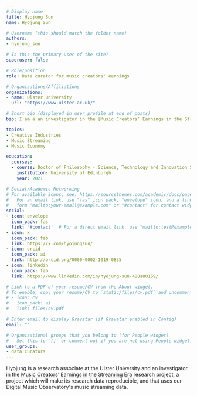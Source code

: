 ```yaml
---
# Display name
title: Hyojung Sun
name: Hyojung Sun

# Username (this should match the folder name)
authors:
- hyojung_sun

# Is this the primary user of the site?
superuser: false

# Role/position
role: Data curator for music creators' earnings

# Organizations/Affiliations
organizations:
- name: Ulster University
  url: "https://www.ulster.ac.uk/"

# Short bio (displayed in user profile at end of posts)
bio: I am a an investigator in the [Music Creators’ Earnings in the Streaming Era](https://digit-research.org/research/related-projects/music-creators-earnings-in-the-streaming-era/) research project. .

topics:
- Creative Industries
- Music Streaming
- Music Economy

education:
  courses:
  - course: Doctor of Philosophy - Science, Technology and Innovation Studies
    institution: University of Edinburgh
    year: 2021

# Social/Academic Networking
# For available icons, see: https://sourcethemes.com/academic/docs/page-builder/#icons
#   For an email link, use "fas" icon pack, "envelope" icon, and a link in the
#   form "mailto:your-email@example.com" or "#contact" for contact widget.
social:
- icon: envelope
  icon_pack: fas
  link: '#contact'  # For a direct email link, use "mailto:test@example.org".
- icon: x
  icon_pack: fab
  link: https://x.com/hyojungsun/
- icon: orcid
  icon_pack: ai
  link: http://orcid.org/0000-0002-1019-0835
- icon: linkedin
  icon_pack: fab
  link: https://www.linkedin.com/in/hyojung-sun-488a80159/

# Link to a PDF of your resume/CV from the About widget.
# To enable, copy your resume/CV to `static/files/cv.pdf` and uncomment the lines below.
# - icon: cv
#   icon_pack: ai
#   link: files/cv.pdf

# Enter email to display Gravatar (if Gravatar enabled in Config)
email: ""

# Organizational groups that you belong to (for People widget)
#   Set this to `[]` or comment out if you are not using People widget.
user_groups:
- data curators
---
```


Hyojung is a research associate at the Ulster University and an investigator in the [Music Creators’ Earnings in the Streaming Era](https://digit-research.org/research/related-projects/music-creators-earnings-in-the-streaming-era/) research project, a project which will make its research data reproducible, and that uses our Digital Music Observatory's music streaming data. 
